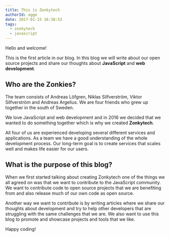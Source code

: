 ```yaml
---
title: This is Zonkytech
authorId: agge
date: 2017-01-15 16:38:53
tags:
  - zonkytech
  - javascript
---
```


Hello and welcome!

This is the first article in our blog. In this blog we will write about our open source projects and share our thoughts about **JavaScript** and **web development**.

<!-- more -->

## Who are the Zonkies?

The team consists of Andreas Löfgren, Niklas Silfverström, Viktor Silfverström and Andreas Argelius. We are four friends who grew up together in the south of Sweden.

We love JavaScript and web development and in 2016 we decided that we wanted to do something together which is why we created **Zonkytech**.

All four of us are experienced developing several different services and applications. As a team we have a good understanding of the whole development process. Our long-term goal is to create services that scales well and makes life easier for our users.

## What is the purpose of this blog?

When we first started talking about creating Zonkytech one of the things we all agreed on was that we want to contribute to the JavaScript community. We want to contribute code to open source projects that we are benefiting from and also release much of our own code as open source.

Another way we want to contribute is by writing articles where we share our thoughts about development and try to help other developers that are struggling with the same challenges that we are. We also want to use this blog to promote and showcase projects and tools that we like.

Happy coding!
